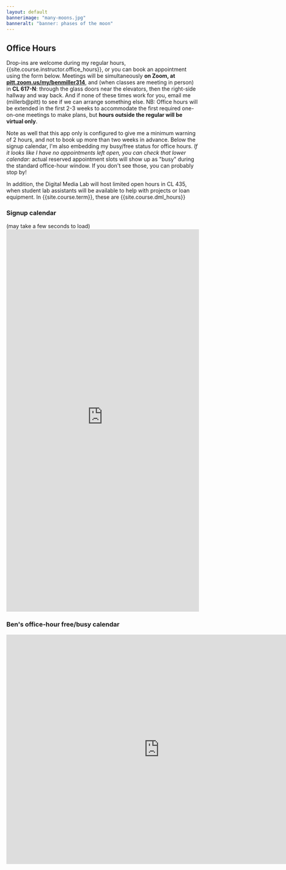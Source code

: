 ```yaml
---
layout: default
bannerimage: "many-moons.jpg"
banneralt: "banner: phases of the moon"
---
```



## Office Hours
Drop-ins are welcome during my regular hours, {{site.course.instructor.office_hours}}, or you can book an appointment using the form below. Meetings will be simultaneously <strong>on Zoom, at <a href="https://pitt.zoom.us/my/benmiller314">pitt.zoom.us/my/benmiller314</a></strong>, and (when classes are meeting in person) in <strong>CL 617-N</strong>: through the glass doors near the elevators, then the right-side hallway and way back. And if none of these times work for you, email me (millerb@pitt) to see if we can arrange something else. NB: Office hours will be extended in the first 2-3 weeks to accommodate the first required one-on-one meetings to make plans, but **hours outside the regular will be virtual only**.

Note as well that this app only is configured to give me a minimum warning of 2 hours, and not to book up more than two weeks in advance. Below the signup calendar, I'm also embedding my busy/free status for office hours. <em>If it looks like I have no appointments left open, you can check that lower calendar:</em> actual reserved appointment slots will show up as "busy" during the standard office-hour window. If you don't see those, you can probably stop by!

In addition, the Digital Media Lab will host limited open hours in CL 435, when student lab assistants will be available to help with projects or loan equipment. In {{site.course.term}}, these are {{site.course.dml_hours}}

### Signup calendar
<a id="signups" class="jump" />
(may take a few seconds to load)

<iframe src="https://benmiller314.youcanbook.me/?noframe=true&skipHeaderFooter=true" style="width:100%;height:1000px;border:0px;background-color:transparent;" frameborder="0" allowtransparency="true" onload="keepInView(this);"></iframe>
<script>function keepInView(item) {if((document.documentElement&&document.documentElement.scrollTop)||document.body.scrollTop>item.offsetTop)item.scrollIntoView();}</script>

### Ben's office-hour free/busy calendar
<a id="free-busy" class="jump" />
<iframe src="https://calendar.google.com/calendar/embed?src=99f35vnatu0no5u7qh475suvlg%40group.calendar.google.com&ctz=America/New_York" style="border: 0" width="800" height="600" frameborder="0" scrolling="no"></iframe>
